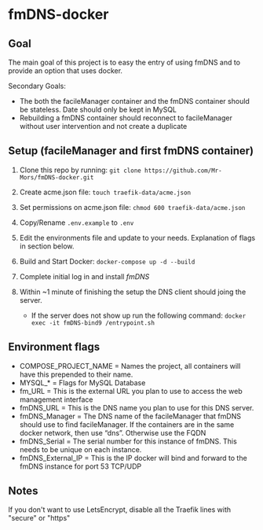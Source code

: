# fmDNS-docker

## Goal

The main goal of this project is to easy the entry of using fmDNS and to provide an option that uses docker.

Secondary Goals:
* The both the facileManager container and the fmDNS container should be stateless. Date should only be kept in MySQL
* Rebuilding a fmDNS container should reconnect to facileManager without user intervention and not create a duplicate

## Setup (facileManager and first fmDNS container)
1. Clone this repo by running: ```git clone https://github.com/Mr-Mors/fmDNS-docker.git```

1. Create acme.json file: ```touch traefik-data/acme.json```

1. Set permissions on acme.json file: ```chmod 600 traefik-data/acme.json```

1. Copy/Rename ```.env.example``` to ```.env```

1. Edit the environments file and update to your needs. Explanation of flags in section below.

1. Build and Start Docker: ```docker-compose up -d --build```

1. Complete initial log in and install *fmDNS*

1. Within ~1 minute of finishing the setup the DNS client should joing the server.
    * If the server does not show up run the following command: ```docker exec -it fmDNS-bind9 /entrypoint.sh```

## Environment flags
* COMPOSE_PROJECT_NAME = Names the project, all containers will have this prepended to their name.
* MYSQL_* = Flags for MySQL Database
* fm_URL = This is the external URL you plan to use to access the web management interface
* fmDNS_URL = This is the DNS name you plan to use for this DNS server. 
* fmDNS_Manager = The DNS name of the facileManager that fmDNS should use to find facileManager. If the containers are in the same docker network, then use “dns”. Otherwise use the FQDN
* fmDNS_Serial = The serial number for this instance of fmDNS. This needs to be unique on each instance.
* fmDNS_External_IP = This is the IP docker will bind and forward to the fmDNS instance for port 53 TCP/UDP

## Notes
If you don't want to use LetsEncrypt, disable all the Traefik lines with "secure" or "https"
